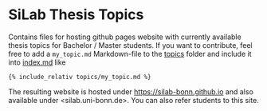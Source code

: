# SiLab Thesis Topics

Contains files for hosting github pages website with currently available thesis topics for Bachelor / Master students. 
If you want to contribute, feel free to add a `my_topic.md` Markdown-file to the [topics](topics/) folder and include it into [index.md](index.md) like

```
{% include_relativ topics/my_topic.md %}
```

The resulting website is hosted under <https://silab-bonn.github.io> and also available under <silab.uni-bonn.de>. You can also refer students to this site.

